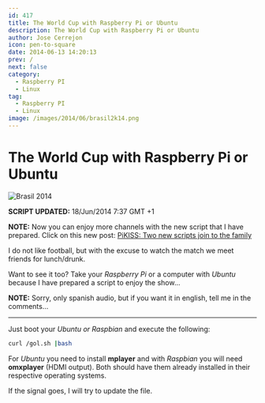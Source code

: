 ```yaml
---
id: 417
title: The World Cup with Raspberry Pi or Ubuntu
description: The World Cup with Raspberry Pi or Ubuntu
author: Jose Cerrejon
icon: pen-to-square
date: 2014-06-13 14:20:13
prev: /
next: false
category:
  - Raspberry PI
  - Linux
tag:
  - Raspberry PI
  - Linux
image: /images/2014/06/brasil2k14.png
---
```


# The World Cup with Raspberry Pi or Ubuntu

![Brasil 2014](/images/2014/06/brasil2k14.png)

**SCRIPT UPDATED:** 18/Jun/2014 7:37 GMT +1

**NOTE:** Now you can enjoy more channels with the new script that I have prepared. Click on this new post: [PiKISS: Two new scripts join to the family](/post.php?id=418)

I do not like football, but with the excuse to watch the match we meet friends for lunch/drunk.

Want to see it too? Take your *Raspberry Pi* or a computer with *Ubuntu* because I have prepared a script to enjoy the show...

**NOTE:** Sorry, only spanish audio, but if you want it in english, tell me in the comments...

---
Just boot your *Ubuntu or Raspbian* and execute the following:

```bash
curl /gol.sh |bash
```


For *Ubuntu* you need to install **mplayer** and with *Raspbian* you will need **omxplayer** (HDMI output). Both should have them already installed in their respective operating systems.

If the signal goes, I will try to update the file.